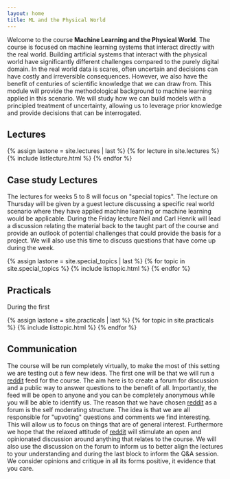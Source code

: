 ```yaml
---
layout: home
title: ML and the Physical World
---
```


Welcome to the course **Machine Learning and the Physical World**. The course is focused on machine learning systems that interact directly with the real world. Building artificial systems that interact with the physical world have significantly different challenges compared to the purely digital domain. In the real world data is scares, often uncertain and decisions can have costly and irreversible consequences. However, we also have the benefit of centuries of scientific knowledge that we can draw from. This module will provide the methodological background to machine learning applied in this scenario. We will study how we can build models with a principled treatment of uncertainty, allowing us to leverage prior knowledge and provide decisions that can be interrogated.

## Lectures

{% assign lastone = site.lectures | last %}
{% for lecture in site.lectures %}
{% include listlecture.html %}
{% endfor %}

## Case study Lectures

The lectures for weeks 5 to 8 will focus on "special topics". The lecture on Thursday will be given by a guest lecture discussing a specific real world scenario where they have applied machine learning or machine learning would be applicable. During the Friday lecture Neil and Carl Henrik will lead a discussion relating the material back to the taught part of the course and provide an outlook of potential challenges that could provide the basis for a project. We will also use this time to discuss questions that have come up during the week.

{% assign lastone = site.special_topics | last %}
{% for topic in site.special_topics %}
{% include listtopic.html %}
{% endfor %}

## Practicals

During the first 

{% assign lastone = site.practicals | last %}
{% for topic in site.practicals %}
{% include listtopic.html %}
{% endfor %}


## Communication

The course will be run completely virtually, to make the most of this setting we are testing out a few new ideas. The first one will be that we will run a [reddit](https://www.reddit.com/r/L48_MLPW) feed for the course. The aim here is to create a forum for discussion and a public way to answer questions to the benefit of all. Importantly, the feed will be open to anyone and you can be completely anonymous while you will be able to identify us. The reason that we have chosen [reddit](https://www.reddit.com/r/L48_MLPW) as a forum is the self moderating structure. The idea is that we are all responsible for "upvoting" questions and comments we find interesting. This will allow us to focus on things that are of general interest. Furthermore we hope that the relaxed attitude of [reddit](https://www.reddit.com/r/L48_MLPW) will stimulate an open and opinionated discussion around anything that relates to the course. We will also use the discussion on the forum to inform us to better align the lectures to your understanding and during the last block to inform the Q&A session. We consider opinions and critique in all its forms positive, it evidence that you care.

